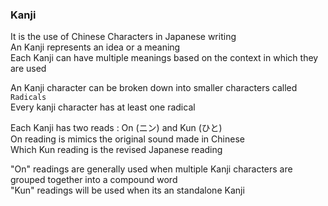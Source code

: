 ### Kanji

It is the use of Chinese Characters in Japanese writing  
An Kanji represents an idea or a meaning  
Each Kanji can have multiple meanings based on the context in which they are used

An Kanji character can be broken down into smaller characters called `Radicals`  
Every kanji character has at least one radical

Each Kanji has two reads : On (ニン) and Kun (ひと)  
On reading is mimics the original sound made in Chinese  
Which Kun reading is the revised Japanese reading

"On" readings are generally used when multiple Kanji characters are grouped together into a compound word  
"Kun" readings will be used when its an standalone Kanji
